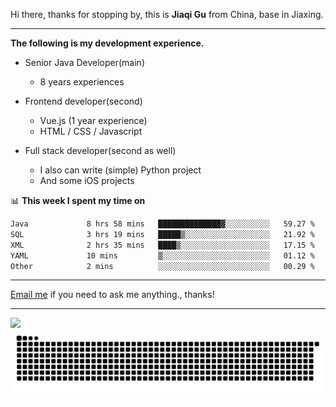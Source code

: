 Hi there, thanks for stopping by, this is **Jiaqi Gu** from China, base in Jiaxing.

---

**The following is my development experience.**

- Senior Java Developer(main)
  - 8 years experiences

- Frontend developer(second)
  - Vue.js (1 year experience)
  - HTML / CSS / Javascript
  
- Full stack developer(second as well)
  - I also can write (simple) Python project
  - And some iOS projects

📊 **This week I spent my time on**
<!--START_SECTION:waka-->

```txt
Java             8 hrs 58 mins   ██████████████▓░░░░░░░░░░   59.27 %
SQL              3 hrs 19 mins   █████▒░░░░░░░░░░░░░░░░░░░   21.92 %
XML              2 hrs 35 mins   ████▒░░░░░░░░░░░░░░░░░░░░   17.15 %
YAML             10 mins         ▒░░░░░░░░░░░░░░░░░░░░░░░░   01.12 %
Other            2 mins          ░░░░░░░░░░░░░░░░░░░░░░░░░   00.29 %
```

<!--END_SECTION:waka-->

---

[Email me](mailto:htk2klwgr@mozmail.com?subject=Hiring_from_GitHub) if you need to ask me anything., thanks!

---

![]( https://visitor-badge.glitch.me/badge?page_id=githubgujiaqi)
![]( https://github.com/droid-Q/droid-Q/raw/output/github-contribution-grid-snake.svg#gh-dark-mode-only)
